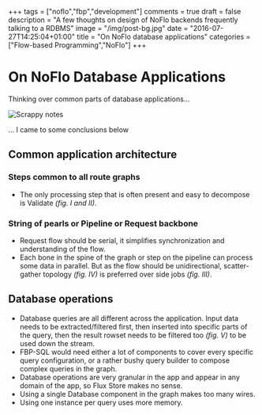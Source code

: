 +++
tags = ["noflo","fbp","development"]
comments = true
draft = false
description = "A few thoughts on design of NoFlo backends frequently talking to a RDBMS"
image = "/img/post-bg.jpg"
date = "2016-07-27T14:25:04+01:00"
title = "On NoFlo database applications"
categories = ["Flow-based Programming","NoFlo"]
+++

# On NoFlo Database Applications

Thinking over common parts of database applications...

![Scrappy notes](/img/post/on_noflo_db_apps.jpg)

… I came to some conclusions below

## Common application architecture

### Steps common to all route graphs

* The only processing step that is often present and easy to decompose is Validate *(fig. I and II)*.

### String of pearls or Pipeline or Request backbone

* Request flow should be serial, it simplifies synchronization and understanding of the flow.
* Each bone in the spine of the graph or step on the pipeline can process some data in parallel. But as the flow should be unidirectional, scatter-gather topology *(fig. IV)* is preferred over side jobs *(fig. III)*.

## Database operations

* Database queries are all different across the application. Input data needs to be extracted/filtered first, then inserted into specific parts of the query, then the result rowset needs to be filtered too *(fig. V)* to be used down the stream.
* FBP-SQL would need either a lot of components to cover every specific query configuration, or a rather bushy query builder to compose complex queries in the graph.
* Database operations are very granular in the app and appear in any domain of the app, so Flux Store makes no sense.
* Using a single Database component in the graph makes too many wires.
* Using one instance per query uses more memory.
